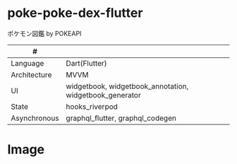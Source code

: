 # poke-poke-dex-flutter
ポケモン図鑑 by POKEAPI 

| # | |
| ---- | ---- |
| Language| Dart(Flutter) |
| Architecture | MVVM |
| UI | widgetbook, widgetbook_annotation, widgetbook_generator |
| State | hooks_riverpod |
| Asynchronous | graphql_flutter, graphql_codegen |


# Image
